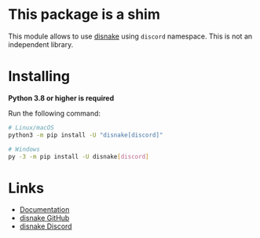 # This package is a shim

This module allows to use [disnake](https://github.com/DisnakeDev/disnake) using `discord` namespace. This is not an independent library.

# Installing

**Python 3.8 or higher is required**

Run the following command:

```sh
# Linux/macOS
python3 -m pip install -U "disnake[discord]"

# Windows
py -3 -m pip install -U disnake[discord]
```

# Links

- [Documentation](https://docs.disnake.dev/en/latest)
- [disnake GitHub](https://github.com/DisnakeDev/disnake)
- [disnake Discord](https://discord.gg/gJDbCw8aQy)
